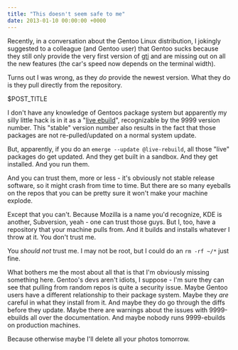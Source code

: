 ```yaml
---
title: "This doesn't seem safe to me"
date: 2013-01-10 00:00:00 +0000
---
```

Recently, in a conversation about the Gentoo Linux distribution, I jokingly
suggested to a colleague (and Gentoo user) that Gentoo sucks because they still
only provide the very first version of [gti](http://r-wos.org/hacks/gti) and
are missing out on all the new features (the car's speed now depends on the
terminal width).

Turns out I was wrong, as they *do* provide the newest version. What they do is
they pull directly from the repository.

$POST_TITLE

I don't have any knowledge of Gentoos package system but apparently my
silly little hack is in it as a
"[live ebuild](http://sources.gentoo.org/cgi-bin/viewvc.cgi/gentoo-x86/dev-vcs/gti/gti-9999.ebuild?view=markup)",
recognizable by the 9999 version number. This "stable" version number
also results in the fact that those packages are not re-pulled/updated
on a normal system update.

But, apparently, if you do an `emerge --update @live-rebuild`, all those "live" packages
do get updated. And they get built in a sandbox. And they get installed. And you run them.

And you can trust them, more or less - it's obviously not stable release software,
so it might crash from time to time. But there are so many eyeballs on the
repos that you can be pretty sure it won't make your machine explode.

Except that you can't. Because Mozilla is a name you'd recognize, KDE is another,
Subversion, yeah - one can trust those guys. But I, too, have a repository that your
machine pulls from. And it builds and installs whatever I throw at it. You don't
trust me.

You *should not* trust me. I may not be root, but I could do an `rm -rf ~/*` just fine.

What bothers me the most about all that is that I'm obviously missing something here.
Gentoo's devs aren't idiots, I suppose - I'm sure they can see that pulling
from random repos is quite a security issue. Maybe Gentoo users have a
different relationship to their package system. Maybe they *are* careful in
what they install from it. And maybe they do go through the diffs before they
update.  Maybe there are warnings about the issues with 9999-ebuilds all over
the documentation.  And maybe nobody runs 9999-ebuilds on production
machines.

Because otherwise maybe I'll delete all your photos tomorrow.

